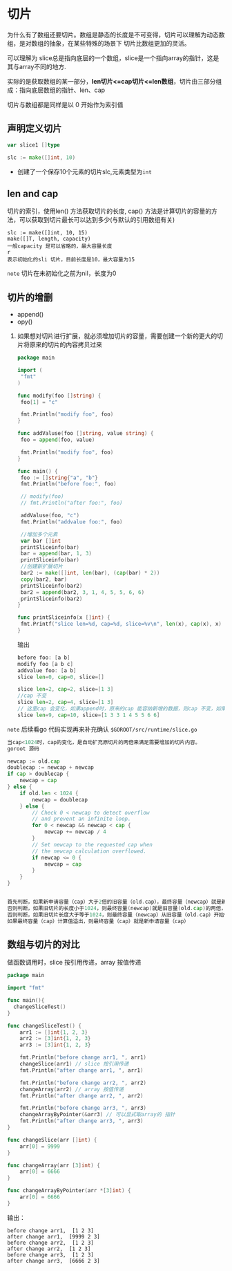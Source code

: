 # 切片

为什么有了数组还要切片。数组是静态的长度是不可变得，切片可以理解为动态数组，是对数组的抽象，在某些特殊的场景下 切片比数组更加的灵活。

可以理解为 slice总是指向底层的一个数组，slice是一个指向array的指针，这是其与array不同的地方.

实际的是获取数组的某一部分，**len切片<=cap切片<=len数组**，切片由三部分组成：指向底层数组的指针、len、cap

切片与数组都是同样是以 0 开始作为索引值

## 声明定义切片

```go
var slice1 []type

slc := make([]int, 10)
```

* 创建了一个保存10个元素的切片slc,元素类型为`int`



## len and cap

切片的索引，使用len() 方法获取切片的长度, cap() 方法是计算切片的容量的方法，可以获取到切片最长可以达到多少(与默认的引用数组有关)

```
slc := make([]int, 10, 15)
make([]T, length, capacity)
一般capacity 是可以省略的，最大容量长度
r
表示初始化的sli 切片，目前长度是10，最大容量为15
```

`note` 切片在未初始化之前为nil，长度为0



## 切片的增删

* append()
* opy()

1. 如果想对切片进行扩展，就必须增加切片的容量，需要创建一个新的更大的切片将原来的切片的内容拷贝过来

   ```go
   package main
   
   import (
   	"fmt"
   )
   
   func modify(foo []string) {
   	foo[1] = "c"
   
   	fmt.Println("modify foo", foo)
   }
   
   func addValuse(foo []string, value string) {
   	foo = append(foo, value)
   
   	fmt.Println("modify foo", foo)
   }
   
   func main() {
   	foo := []string{"a", "b"}
   	fmt.Println("before foo:", foo)
   
   	// modify(foo)
   	// fmt.Println("after foo:", foo)
   
   	addValuse(foo, "c")
   	fmt.Println("addvalue foo:", foo)
   
   	//增加多个元素
   	var bar []int
   	printSliceinfo(bar)
   	bar = append(bar, 1, 3)
   	printSliceinfo(bar)
   	//创建新扩展切片
   	bar2 := make([]int, len(bar), (cap(bar) * 2))
   	copy(bar2, bar)
   	printSliceinfo(bar2)
   	bar2 = append(bar2, 3, 1, 4, 5, 5, 6, 6)
   	printSliceinfo(bar2)
   }
   
   func printSliceinfo(x []int) {
   	fmt.Printf("slice len=%d, cap=%d, slice=%v\n", len(x), cap(x), x)
   }
   ```

   输出

   ```go
   before foo: [a b]
   modify foo [a b c]
   addvalue foo: [a b]
   slice len=0, cap=0, slice=[]
   
   slice len=2, cap=2, slice=[1 3]
   //cap 不变
   slice len=2, cap=4, slice=[1 3]
   // 这里cap 会变化，如果append时，原来的cap 能容纳新增的数据，则cap 不变，如果不可以容纳，则会计算出可以容纳的最大值
   slice len=9, cap=10, slice=[1 3 3 1 4 5 5 6 6]
   ```

`note` 后续看go 代码实现再来补充确认 `$GOROOT/src/runtime/slice.go`

```go
当cap<1024时，cap的变化，是自动扩充原切片的两倍来满足需要增加的切片内容。
goroot 源码

newcap := old.cap
doublecap := newcap + newcap
if cap > doublecap {
    newcap = cap
} else {
    if old.len < 1024 {
        newcap = doublecap
    } else {
        // Check 0 < newcap to detect overflow
        // and prevent an infinite loop.
        for 0 < newcap && newcap < cap {
            newcap += newcap / 4
        }
        // Set newcap to the requested cap when
        // the newcap calculation overflowed.
        if newcap <= 0 {
            newcap = cap
        }
    }
}


首先判断，如果新申请容量（cap）大于2倍的旧容量（old.cap），最终容量（newcap）就是新申请的容量（cap）。
否则判断，如果旧切片的长度小于1024，则最终容量(newcap)就是旧容量(old.cap)的两倍，即（newcap=doublecap），
否则判断，如果旧切片长度大于等于1024，则最终容量（newcap）从旧容量（old.cap）开始循环增加原来的1/4，即（newcap=old.cap,for {newcap += newcap/4}）直到最终容量（newcap）大于等于新申请的容量(cap)，即（newcap >= cap）
如果最终容量（cap）计算值溢出，则最终容量（cap）就是新申请容量（cap）
```



## 数组与切片的对比



做函数调用时，slice 按引用传递，array 按值传递

```go
package main

import "fmt"

func main(){
  changeSliceTest()
}

func changeSliceTest() {
    arr1 := []int{1, 2, 3}
    arr2 := [3]int{1, 2, 3}
    arr3 := [3]int{1, 2, 3}

    fmt.Println("before change arr1, ", arr1)
    changeSlice(arr1) // slice 按引用传递
    fmt.Println("after change arr1, ", arr1)

    fmt.Println("before change arr2, ", arr2)
    changeArray(arr2) // array 按值传递
    fmt.Println("after change arr2, ", arr2)

    fmt.Println("before change arr3, ", arr3)
    changeArrayByPointer(&arr3) // 可以显式取array的 指针
    fmt.Println("after change arr3, ", arr3)
}

func changeSlice(arr []int) {
    arr[0] = 9999
}

func changeArray(arr [3]int) {
    arr[0] = 6666
}

func changeArrayByPointer(arr *[3]int) {
    arr[0] = 6666
}
```

输出：

```
before change arr1,  [1 2 3]
after change arr1,  [9999 2 3]
before change arr2,  [1 2 3]
after change arr2,  [1 2 3]
before change arr3,  [1 2 3]
after change arr3,  [6666 2 3]
```

